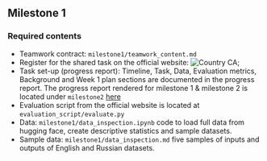 ## Milestone 1

### Required contents
- Teamwork contract: `milestone1/teamwork_content.md`
- Register for the shared task on the official website: ![Country CA;](https://media.github.ubc.ca/user/2956/files/092ecacd-f946-4421-95ac-9d30a09b78f6)
- Task set-up (progress report): Timeline, Task, Data, Evaluation metrics, Background and Week 1 plan sections are documented in the progress report. The progress report rendered for milestone 1 & milestone 2 is located under `milestone2` [here](https://github.ubc.ca/wangcx12/COLX_531_speech_sanitizers/blob/main/milestone2/progress_report_m1_m2.pdf)
- Evaluation script from the official website is located at `evaluation_script/evaluate.py`
- Data: `milestone1/data_inspection.ipynb` code to load full data from hugging face, create descriptive statistics and sample datasets.
- Sample data: `milestone1/data_inspection.md` five samples of inputs and outputs of English and Russian datasets.
